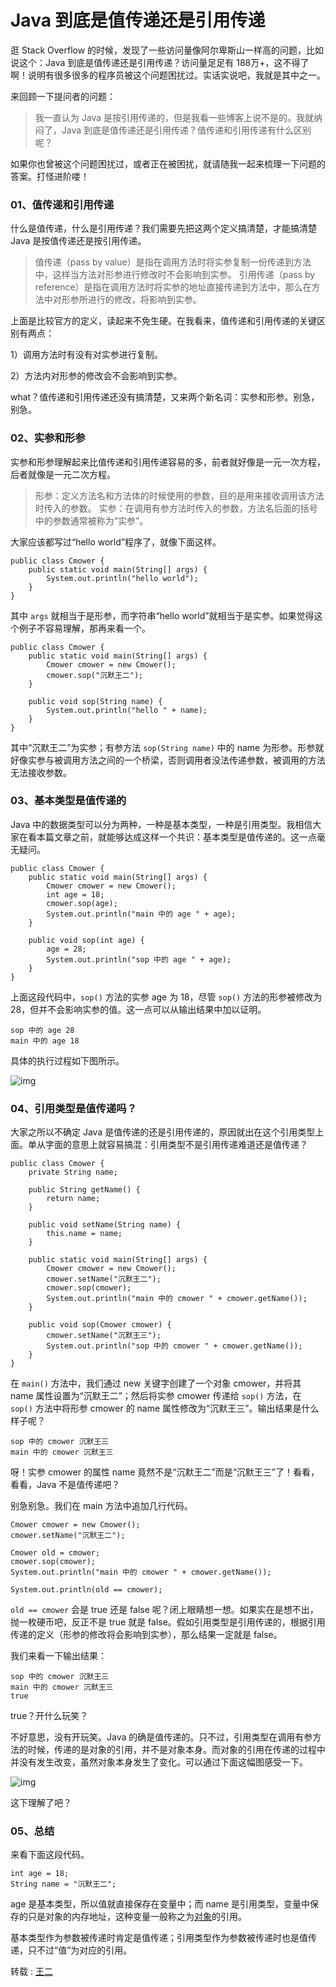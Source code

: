 # Java 到底是值传递还是引用传递

逛 Stack Overflow 的时候，发现了一些访问量像阿尔卑斯山一样高的问题，比如说这个：Java 到底是值传递还是引用传递？访问量足足有 188万+，这不得了啊！说明有很多很多的程序员被这个问题困扰过。实话实说吧，我就是其中之一。

来回顾一下提问者的问题：

> 我一直认为 Java 是按引用传递的，但是我看一些博客上说不是的。我就纳闷了，Java 到底是值传递还是引用传递？值传递和引用传递有什么区别呢？

如果你也曾被这个问题困扰过，或者正在被困扰，就请随我一起来梳理一下问题的答案。打怪进阶喽！

### 01、值传递和引用传递

什么是值传递，什么是引用传递？我们需要先把这两个定义搞清楚，才能搞清楚 Java 是按值传递还是按引用传递。

> 值传递（pass by value）是指在调用方法时将实参复制一份传递到方法中，这样当方法对形参进行修改时不会影响到实参。
> 引用传递（pass by reference）是指在调用方法时将实参的地址直接传递到方法中，那么在方法中对形参所进行的修改，将影响到实参。

上面是比较官方的定义，读起来不免生硬。在我看来，值传递和引用传递的关键区别有两点：

1）调用方法时有没有对实参进行复制。

2）方法内对形参的修改会不会影响到实参。

what？值传递和引用传递还没有搞清楚，又来两个新名词：实参和形参。别急，别急。

### 02、实参和形参

实参和形参理解起来比值传递和引用传递容易的多，前者就好像是一元一次方程，后者就像是一元二次方程。

> 形参：定义方法名和方法体的时候使用的参数，目的是用来接收调用该方法时传入的参数。
> 实参：在调用有参方法时传入的参数，方法名后面的括号中的参数通常被称为“实参”。

大家应该都写过“hello world”程序了，就像下面这样。

```
public class Cmower {
    public static void main(String[] args) {
        System.out.println("hello world");
    }
}
```

其中 `args` 就相当于是形参，而字符串“hello world”就相当于是实参。如果觉得这个例子不容易理解，那再来看一个。

```
public class Cmower {
    public static void main(String[] args) {
        Cmower cmower = new Cmower();
        cmower.sop("沉默王二");
    }

    public void sop(String name) {
        System.out.println("hello " + name);
    }
}
```

其中“沉默王二”为实参；有参方法 `sop(String name)` 中的 name 为形参。形参就好像实参与被调用方法之间的一个桥梁，否则调用者没法传递参数，被调用的方法无法接收参数。

### 03、基本类型是值传递的

Java 中的数据类型可以分为两种，一种是基本类型，一种是引用类型。我相信大家在看本篇文章之前，就能够达成这样一个共识：基本类型是值传递的。这一点毫无疑问。

```
public class Cmower {
    public static void main(String[] args) {
        Cmower cmower = new Cmower();
        int age = 18;
        cmower.sop(age);
        System.out.println("main 中的 age " + age);
    }

    public void sop(int age) {
        age = 28;
        System.out.println("sop 中的 age " + age);
    }
}
```

上面这段代码中，`sop()` 方法的实参 age 为 18，尽管 `sop()` 方法的形参被修改为 28，但并不会影响实参的值。这一点可以从输出结果中加以证明。

```
sop 中的 age 28
main 中的 age 18
```

具体的执行过程如下图所示。

![img](http://www.itwanger.com/assets/images/2019/11/java-yinyong-value-1.png)

### 04、引用类型是值传递吗？

大家之所以不确定 Java 是值传递的还是引用传递的，原因就出在这个引用类型上面。单从字面的意思上就容易搞混：引用类型不是引用传递难道还是值传递？

```
public class Cmower {
    private String name;

    public String getName() {
        return name;
    }

    public void setName(String name) {
        this.name = name;
    }

    public static void main(String[] args) {
        Cmower cmower = new Cmower();
        cmower.setName("沉默王二");
        cmower.sop(cmower);
        System.out.println("main 中的 cmower " + cmower.getName());
    }

    public void sop(Cmower cmower) {
        cmower.setName("沉默王三");
        System.out.println("sop 中的 cmower " + cmower.getName());
    }
}
```

在 `main()` 方法中，我们通过 new 关键字创建了一个对象 cmower，并将其 name 属性设置为“沉默王二”；然后将实参 cmower 传递给 `sop()` 方法，在 `sop()` 方法中将形参 cmower 的 name 属性修改为“沉默王三”。输出结果是什么样子呢？

```
sop 中的 cmower 沉默王三
main 中的 cmower 沉默王三
```

呀！实参 cmower 的属性 name 竟然不是“沉默王二”而是“沉默王三”了！看看，看看，Java 不是值传递吧？

别急别急。我们在 main 方法中追加几行代码。

```
Cmower cmower = new Cmower();
cmower.setName("沉默王二");

Cmower old = cmower;
cmower.sop(cmower);
System.out.println("main 中的 cmower " + cmower.getName());

System.out.println(old == cmower);
```

`old == cmower` 会是 true 还是 false 呢？闭上眼睛想一想。如果实在是想不出，抛一枚硬币吧，反正不是 true 就是 false。假如引用类型是引用传递的，根据引用传递的定义（形参的修改将会影响到实参），那么结果一定就是 false。

我们来看一下输出结果：

```
sop 中的 cmower 沉默王三
main 中的 cmower 沉默王三
true
```

true？开什么玩笑？

不好意思，没有开玩笑。Java 的确是值传递的。只不过，引用类型在调用有参方法的时候，传递的是对象的引用，并不是对象本身。而对象的引用在传递的过程中并没有发生改变，虽然对象本身发生了变化。可以通过下面这幅图感受一下。

![img](http://www.itwanger.com/assets/images/2019/11/java-yinyong-value-2.png)

这下理解了吧？

### 05、总结

来看下面这段代码。

```
int age = 18;
String name = "沉默王二";
```

age 是基本类型，所以值就直接保存在变量中；而 name 是引用类型，变量中保存的只是对象的内存地址，这种变量一般称之为[对象](http://www.itwanger.com/java/2019/11/05/java-eat-human-words.html)的引用。

基本类型作为参数被传递时肯定是值传递；引用类型作为参数被传递时也是值传递，只不过“值”为对应的引用。





转载 : [王二](http://www.itwanger.com/java/2019/11/26/java-yinyong-value.html) 